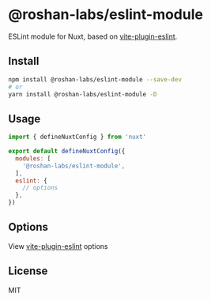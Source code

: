 # @roshan-labs/eslint-module

ESLint module for Nuxt, based on [vite-plugin-eslint](https://github.com/gxmari007/vite-plugin-eslint).

## Install

```sh
npm install @roshan-labs/eslint-module --save-dev
# or
yarn install @roshan-labs/eslint-module -D
```

## Usage

```js
import { defineNuxtConfig } from 'nuxt'

export default defineNuxtConfig({
  modules: [
    '@roshan-labs/eslint-module',
  ],
  eslint: {
    // options
  },
})
```

## Options

View [vite-plugin-eslint](https://github.com/gxmari007/vite-plugin-eslint) options

## License

MIT
